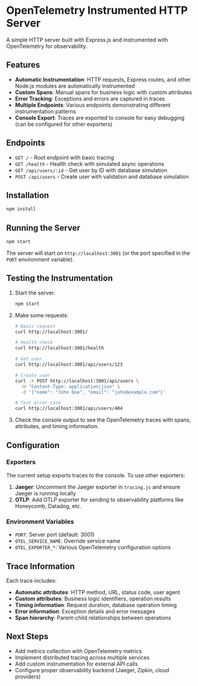 # OpenTelemetry Instrumented HTTP Server

A simple HTTP server built with Express.js and instrumented with OpenTelemetry for observability.

## Features

- **Automatic Instrumentation**: HTTP requests, Express routes, and other Node.js modules are automatically instrumented
- **Custom Spans**: Manual spans for business logic with custom attributes
- **Error Tracking**: Exceptions and errors are captured in traces
- **Multiple Endpoints**: Various endpoints demonstrating different instrumentation patterns
- **Console Export**: Traces are exported to console for easy debugging (can be configured for other exporters)

## Endpoints

- `GET /` - Root endpoint with basic tracing
- `GET /health` - Health check with simulated async operations
- `GET /api/users/:id` - Get user by ID with database simulation
- `POST /api/users` - Create user with validation and database simulation

## Installation

```bash
npm install
```

## Running the Server

```bash
npm start
```

The server will start on `http://localhost:3001` (or the port specified in the `PORT` environment variable).

## Testing the Instrumentation

1. Start the server:
   ```bash
   npm start
   ```

2. Make some requests:
   ```bash
   # Basic request
   curl http://localhost:3001/

   # Health check
   curl http://localhost:3001/health

   # Get user
   curl http://localhost:3001/api/users/123

   # Create user
   curl -X POST http://localhost:3001/api/users \
     -H "Content-Type: application/json" \
     -d '{"name": "John Doe", "email": "john@example.com"}'

   # Test error case
   curl http://localhost:3001/api/users/404
   ```

3. Check the console output to see the OpenTelemetry traces with spans, attributes, and timing information.

## Configuration

### Exporters

The current setup exports traces to the console. To use other exporters:

1. **Jaeger**: Uncomment the Jaeger exporter in `tracing.js` and ensure Jaeger is running locally
2. **OTLP**: Add OTLP exporter for sending to observability platforms like Honeycomb, Datadog, etc.

### Environment Variables

- `PORT`: Server port (default: 3001)
- `OTEL_SERVICE_NAME`: Override service name
- `OTEL_EXPORTER_*`: Various OpenTelemetry configuration options

## Trace Information

Each trace includes:
- **Automatic attributes**: HTTP method, URL, status code, user agent
- **Custom attributes**: Business logic identifiers, operation results
- **Timing information**: Request duration, database operation timing
- **Error information**: Exception details and error messages
- **Span hierarchy**: Parent-child relationships between operations

## Next Steps

- Add metrics collection with OpenTelemetry metrics
- Implement distributed tracing across multiple services
- Add custom instrumentation for external API calls
- Configure proper observability backend (Jaeger, Zipkin, cloud providers)
